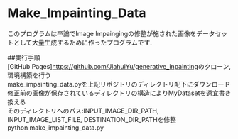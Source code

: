 # Make_Impainting_Data

このプログラムは卒論でImage Impaingingの修整が施された画像をデータセットとして大量生成するために作ったプログラムです.

##実行手順  
[GitHub Pages]<https://github.com/JiahuiYu/generative_inpainting>のクローン, 環境構築を行う  
make_impainting_data.pyを上記リポジトリのディレクトリ配下にダウンロード  
修正前の画像が保存されているディレクトリの構造によりMyDatasetを適宜書き換える  
そのディレクトリへのパス:INPUT_IMAGE_DIR_PATH, INPUT_IMAGE_LIST_FILE, DESTINATION_DIR_PATHを修整  
python make_impainting_data.py  
